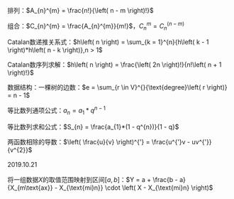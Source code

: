 排列：$A_{n}^{m} = \frac{n!}{\left( n - m \right)!}$  

组合：$C_{n}^{m} = \frac{A_{n}^{m}}{m!}$，$C_{n}^{m} = C_{n}^{\left( n - m
\right)}$  

Catalan数递推关系式：$h\left( n \right) = \sum_{k = 1}^{n}{h\left( k - 1
\right)*h\left( n - k \right)},n > 1$  

Catalan数序列求解：$h\left( n \right) = \frac{\left( 2n \right)!}{n!\left( n +
1 \right)!}$  

数据结构：一棵树的边数：$e = \sum_{r \in V}^{}{\text{degree}\left( r \right)} =
n - 1$

等比数列通项公式：$a_{n} = a_{1}*q^{n - 1}$   

等比数列求和公式：$S_{n} = \frac{a_{1}*(1 - q^{n})}{1 - q}$  

两函数相除的导数：$\left( \frac{u}{v} \right)^{'} = \frac{u^{'}v -
uv^{'}}{v^{2}}$

2019.10.21　　

将一组数据$X$的取值范围映射到区间$\left\lbrack a,b \right\rbrack$：$Y = a +
\frac{b - a}{X_{m\text{ax}} - X_{\text{mi}n}} \cdot \left( X - X_{\text{mi}n}
\right)$
